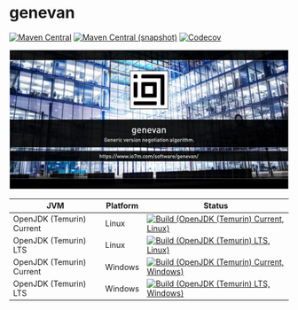 genevan
===

[![Maven Central](https://img.shields.io/maven-central/v/com.io7m.genevan/com.io7m.genevan.svg?style=flat-square)](http://search.maven.org/#search%7Cga%7C1%7Cg%3A%22com.io7m.genevan%22)
[![Maven Central (snapshot)](https://img.shields.io/nexus/s/com.io7m.genevan/com.io7m.genevan?server=https%3A%2F%2Fs01.oss.sonatype.org&style=flat-square)](https://s01.oss.sonatype.org/content/repositories/snapshots/com/io7m/genevan/)
[![Codecov](https://img.shields.io/codecov/c/github/io7m/genevan.svg?style=flat-square)](https://codecov.io/gh/io7m/genevan)

![com.io7m.genevan](./src/site/resources/genevan.jpg?raw=true)

| JVM | Platform | Status |
|-----|----------|--------|
| OpenJDK (Temurin) Current | Linux | [![Build (OpenJDK (Temurin) Current, Linux)](https://img.shields.io/github/actions/workflow/status/io7m/genevan/main.linux.temurin.current.yml)](https://github.com/io7m/genevan/actions?query=workflow%3Amain.linux.temurin.current)|
| OpenJDK (Temurin) LTS | Linux | [![Build (OpenJDK (Temurin) LTS, Linux)](https://img.shields.io/github/actions/workflow/status/io7m/genevan/main.linux.temurin.lts.yml)](https://github.com/io7m/genevan/actions?query=workflow%3Amain.linux.temurin.lts)|
| OpenJDK (Temurin) Current | Windows | [![Build (OpenJDK (Temurin) Current, Windows)](https://img.shields.io/github/actions/workflow/status/io7m/genevan/main.windows.temurin.current.yml)](https://github.com/io7m/genevan/actions?query=workflow%3Amain.windows.temurin.current)|
| OpenJDK (Temurin) LTS | Windows | [![Build (OpenJDK (Temurin) LTS, Windows)](https://img.shields.io/github/actions/workflow/status/io7m/genevan/main.windows.temurin.lts.yml)](https://github.com/io7m/genevan/actions?query=workflow%3Amain.windows.temurin.lts)|
